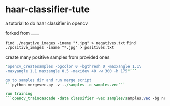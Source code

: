 # haar-classifier-tute
a tutorial to do haar classifier in opencv
 
 forked from ____
 
 
```find ./negative_images -iname "*.jpg" > negatives.txt```
```find ./positive_images -iname "*.jpg" > positives.txt```

create many positive samples from provided ones
```perl bin/createsamples.pl positives.txt negatives.txt samples 1500\
"opencv_createsamples -bgcolor 0 -bgthresh 0 -maxxangle 1.1\
-maxyangle 1.1 maxzangle 0.5 -maxidev 40 -w 300 -h 175"```

go to samples dir and run merge script
```python mergevec.py -v ../samples -o samples.vec```

run training
```opencv_traincascade -data classifier -vec samples/samples.vec -bg negatives.txt -numStages 20 -minHitRate 0.999 -maxFalseAlarmRate 0.5 -numPos 1000 -numNeg 13 -w 300 -h 175 -mode BASIC -precalcValBufSize 512```
